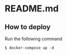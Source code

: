 # README.md

## How to deploy

Run the following command

```shell-session
$ docker-compose up -d
```